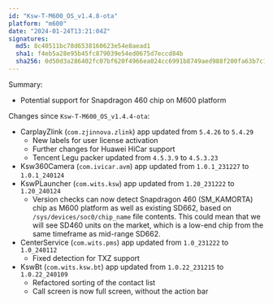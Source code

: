 ```yaml
---
id: "Ksw-T-M600_OS_v1.4.8-ota"
platform: "m600"
date: "2024-01-24T13:21:04Z"
signatures:
  md5: 8c40511bc78d6538160623e54e8aead1
  sha1: f4eb5a28e95b45fc879039e54ed0675d7eccd84b
  sha256: 0d50d3a286402fc07bf620f4966ea024cc6991b8749aed988f200fa63b7c1220
---
```

Summary:
- Potential support for Snapdragon 460 chip on M600 platform

Changes since `Ksw-T-M600_OS_v1.4.4-ota`:
- CarplayZlink (`com.zjinnova.zlink`) app updated from `5.4.26` to `5.4.29`
  - New labels for user license activation
  - Further changes for Huawei HiCar support
  - Tencent Legu packer updated from `4.5.3.9` to `4.5.3.23`
- Ksw360Camera (`com.ivicar.avm`) app updated from `1.0.1_231227` to `1.0.1_240124`
- KswPLauncher (`com.wits.ksw`) app updated from `1.20_231222` to `1.20_240124`
  - Version checks can now detect Snapdragon 460 (SM_KAMORTA) chip as M600 platform as well as existing SD662, based on `/sys/devices/soc0/chip_name` file contents. This could mean that we will see SD460 units on the market, which is a low-end chip from the same timeframe as mid-range SD662.
- CenterService (`com.wits.pms`) app updated from `1.0_231222` to `1.0_240112`
  - Fixed detection for TXZ support
- KswBt (`com.wits.ksw.bt`) app updated from `1.0.22_231215` to `1.0.22_240109`
  - Refactored sorting of the contact list
  - Call screen is now full screen, without the action bar 